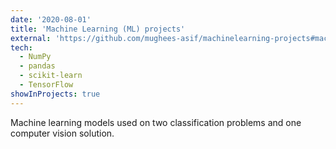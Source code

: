 ```yaml
---
date: '2020-08-01'
title: 'Machine Learning (ML) projects'
external: 'https://github.com/mughees-asif/machinelearning-projects#machine-learning-projects-using-structured-data'
tech:
  - NumPy	
  - pandas
  - scikit-learn 
  - TensorFlow
showInProjects: true
---
```

Machine learning models used on two classification problems and one computer vision solution.